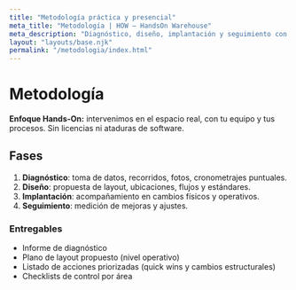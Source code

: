 ```yaml
---
title: "Metodología práctica y presencial"
meta_title: "Metodología | HOW – HandsOn Warehouse"
meta_description: "Diagnóstico, diseño, implantación y seguimiento con entregables claros."
layout: "layouts/base.njk"
permalink: "/metodologia/index.html"
---
```

# Metodología

**Enfoque Hands-On:** intervenimos en el espacio real, con tu equipo y tus procesos. Sin licencias ni ataduras de software.

## Fases
1. **Diagnóstico**: toma de datos, recorridos, fotos, cronometrajes puntuales.
2. **Diseño**: propuesta de layout, ubicaciones, flujos y estándares.
3. **Implantación**: acompañamiento en cambios físicos y operativos.
4. **Seguimiento**: medición de mejoras y ajustes.

### Entregables
- Informe de diagnóstico
- Plano de layout propuesto (nivel operativo)
- Listado de acciones priorizadas (quick wins y cambios estructurales)
- Checklists de control por área
